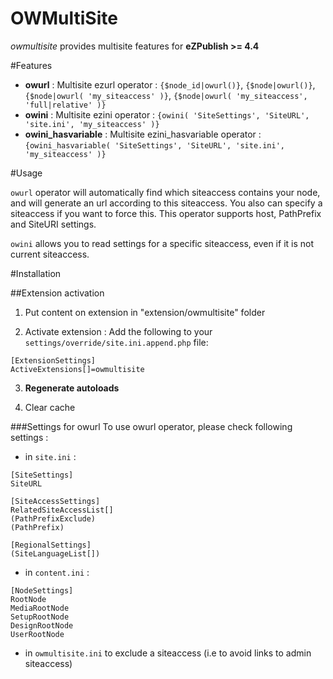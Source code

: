 OWMultiSite
===========

*owmultisite* provides multisite features for **eZPublish >= 4.4**

#Features

 - **owurl** : Multisite ezurl operator : `{$node_id|owurl()}`, `{$node|owurl()}`, `{$node|owurl( 'my_siteaccess' )}`, `{$node|owurl( 'my_siteaccess', 'full|relative' )}`
 - **owini** : Multisite ezini operator : `{owini( 'SiteSettings', 'SiteURL', 'site.ini', 'my_siteaccess' )}`
 - **owini_hasvariable** : Multisite ezini_hasvariable operator : `{owini_hasvariable( 'SiteSettings', 'SiteURL', 'site.ini', 'my_siteaccess' )}`

#Usage

`owurl` operator will automatically find which siteaccess contains your node, and will generate an url according to this siteaccess.
You also can specify a siteaccess if you want to force this.
This operator supports host, PathPrefix and SiteURI settings.

`owini` allows you to read settings for a specific siteaccess, even if it is not current siteaccess.

#Installation

##Extension activation

1) Put content on extension in "extension/owmultisite" folder

2) Activate extension : Add the following to your `settings/override/site.ini.append.php` file:
```
[ExtensionSettings]
ActiveExtensions[]=owmultisite
```

3) **Regenerate autoloads**

4) Clear cache


###Settings for owurl
To use owurl operator, please check following settings :

 - in `site.ini` :
```
[SiteSettings]
SiteURL

[SiteAccessSettings]
RelatedSiteAccessList[]
(PathPrefixExclude)
(PathPrefix)

[RegionalSettings]
(SiteLanguageList[])
```

 - in `content.ini` :
```
[NodeSettings]
RootNode
MediaRootNode
SetupRootNode
DesignRootNode
UserRootNode
```
		
 - in `owmultisite.ini` to exclude a siteaccess (i.e to avoid links to admin siteaccess)
